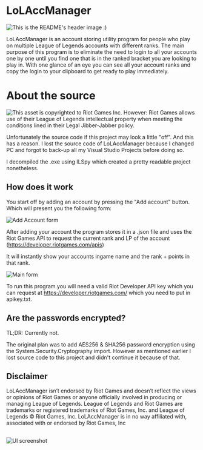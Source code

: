 # LoLAccManager

![This is the README's header image :)](https://i.imgur.com/RXx32Yh.png)

LoLAccManager is an account storing utility program for people who play on multiple League of Legends accounts with different ranks. The main purpose of this program is to eliminate the need to login to all your accounts one by one until you find one that is in the ranked bracket you are looking to play in. With one glance of an eye you can see all your account ranks and copy the login to your clipboard to get ready to play immediately. 

# About the source
![This asset is copyrighted to Riot Games Inc. However: Riot Games allows use of their League of Legends intellectual property when meeting the conditions lined in their Legal Jibber-Jabber policy.](https://i.imgur.com/NE3FI2a.png)

Unfortunately the source code if this project may look a little "off". And this has a reason. 
I lost the source code of LoLAccManager because I changed PC and forgot to back-up all my Visual Studio Projects before doing so.

I decompiled the .exe using ILSpy which created a pretty readable project nonetheless.

## How does it work
You start off by adding an account by pressing the "Add account" button.
Which will present you the following form: 

![Add Account form](https://i.imgur.com/p82o4VP.png)

After adding your account the program stores it in a .json file and uses the Riot Games API to request the current rank and LP of the account (https://developer.riotgames.com/apis)

It will instantly show your accounts ingame name and the rank + points in that rank.

![Main form](https://i.imgur.com/HqkLN90.png)


To run this program you will need a valid Riot Developer API key which you can request at https://developer.riotgames.com/ which you need to put in apikey.txt. 

## Are the passwords encrypted?

TL;DR: Currently not.


The original plan was to add AES256 & SHA256 password encryption using the System.Security.Cryptography import. However as mentioned earlier I lost source code to this project and didn't continue it because of that. 


## Disclaimer

LoLAccManager isn’t endorsed by Riot Games and doesn’t reflect the views or opinions of Riot Games or anyone officially involved in producing or managing League of Legends. League of Legends and Riot Games are trademarks or registered trademarks of Riot Games, Inc. and League of Legends © Riot Games, Inc. 
LoLAccManager is in no way affiliated with, associated with or endorsed by Riot Games, Inc

##
![UI screenshot](https://i.imgur.com/I8CDcwH.png)
